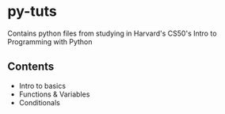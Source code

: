 # py-tuts

Contains python files from studying in Harvard's CS50's Intro to Programming with Python

## Contents
* Intro to basics
* Functions & Variables
* Conditionals
